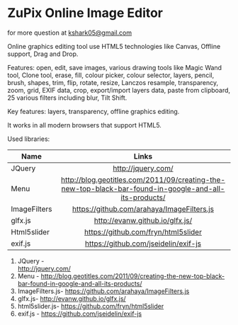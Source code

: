 # ZuPix Online Image Editor

for more question at kshark05@gmail.com

Online graphics editing tool use HTML5 technologies like Canvas, Offline support,
Drag and Drop.

Features: open, edit, save images, various drawing tools like Magic Wand tool, Clone tool, 
erase, fill, colour picker, colour selector, layers, pencil, brush, shapes, trim, flip, 
rotate, resize, Lanczos resample, transparency, zoom, grid, EXIF data, crop, 
export/import layers data, paste from clipboard, 25 various filters including blur, Tilt Shift.

Key features: layers, transparency, offline graphics editing.

It works in all modern browsers that support HTML5.

Used libraries:

| Name        |   Links         |
| ------------- |:-------------:|
| JQuery      | http://jquery.com/| 
| Menu     | http://blog.geotitles.com/2011/09/creating-the-new-top-black-bar-found-in-google-and-all-its-products/  |
| ImageFilters | https://github.com/arahaya/ImageFilters.js    |
| glfx.js | http://evanw.github.io/glfx.js/    |
| Html5slider| https://github.com/fryn/html5slider     |
| exif.js | https://github.com/jseidelin/exif-js   |


1. JQuery -  
http://jquery.com/
2. Menu - 
http://blog.geotitles.com/2011/09/creating-the-new-top-black-bar-found-in-google-and-all-its-products/
3. ImageFilters.js- 
https://github.com/arahaya/ImageFilters.js
4. glfx.js- 
http://evanw.github.io/glfx.js/
5. html5slider.js-
https://github.com/fryn/html5slider
6. exif.js -
https://github.com/jseidelin/exif-js

